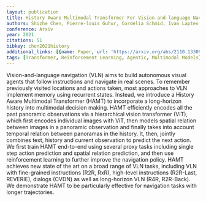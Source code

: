 ```yaml
---
layout: publication
title: History Aware Multimodal Transformer For Vision-and-language Navigation
authors: Shizhe Chen, Pierre-louis Guhur, Cordelia Schmid, Ivan Laptev
conference: Arxiv
year: 2021
citations: 51
bibkey: chen2021history
additional_links: [{name: Paper, url: 'https://arxiv.org/abs/2110.13309'}]
tags: [Transformer, Reinforcement Learning, Agentic, Multimodal Models]
---
```

Vision-and-language navigation (VLN) aims to build autonomous visual agents
that follow instructions and navigate in real scenes. To remember previously
visited locations and actions taken, most approaches to VLN implement memory
using recurrent states. Instead, we introduce a History Aware Multimodal
Transformer (HAMT) to incorporate a long-horizon history into multimodal
decision making. HAMT efficiently encodes all the past panoramic observations
via a hierarchical vision transformer (ViT), which first encodes individual
images with ViT, then models spatial relation between images in a panoramic
observation and finally takes into account temporal relation between panoramas
in the history. It, then, jointly combines text, history and current
observation to predict the next action. We first train HAMT end-to-end using
several proxy tasks including single step action prediction and spatial
relation prediction, and then use reinforcement learning to further improve the
navigation policy. HAMT achieves new state of the art on a broad range of VLN
tasks, including VLN with fine-grained instructions (R2R, RxR), high-level
instructions (R2R-Last, REVERIE), dialogs (CVDN) as well as long-horizon VLN
(R4R, R2R-Back). We demonstrate HAMT to be particularly effective for
navigation tasks with longer trajectories.